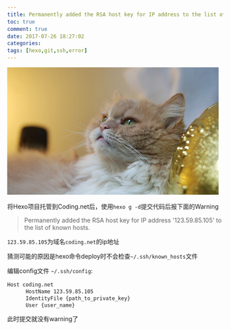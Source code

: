 ```yaml
---
title: Permanently added the RSA host key for IP address to the list of known hosts
toc: true
comment: true
date: 2017-07-26 18:27:02
categories:
tags: [hexo,git,ssh,error]
---
```


<img src="Permanently-added-the-RSA-host-key-for-IP-address-to-the-list-of-known-hosts/20170726150106524593664.png" width="492" height="297"/>

将Hexo项目托管到Coding.net后，使用`hexo g -d`提交代码后报下面的Warning

> Permanently added the RSA host key for IP address '123.59.85.105' to the list of known hosts.


<!--more-->

`123.59.85.105`为域名`coding.net`的ip地址

猜测可能的原因是hexo命令deploy时不会检查`~/.ssh/known_hosts`文件

编辑config文件 `~/.ssh/config`:


```config
Host coding.net
      HostName 123.59.85.105
      IdentityFile {path_to_private_key}
      User {user_name}
```

此时提交就没有warning了
